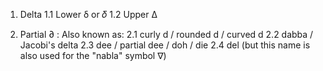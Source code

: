1. Delta
    1.1 Lower δ or 𝛿
    1.2 Upper Δ

2.  Partial ∂ : Also known as:
    2.1 curly d / rounded d / curved d
    2.2 dabba / Jacobi's delta 
    2.3 dee / partial dee / doh / die
    2.4 del (but this name is also used for the "nabla" symbol ∇)
